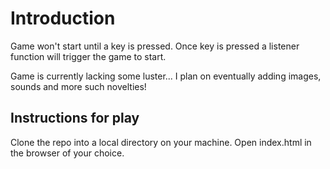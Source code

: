 # Introduction

Game won't start until a key is pressed. Once key is pressed a listener function will trigger the game to start. 

Game is currently lacking some luster... I plan on eventually adding images, sounds and more such novelties! 

## Instructions for play

Clone the repo into a local directory on your machine. Open index.html in the browser of your choice.
